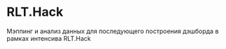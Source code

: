 # RLT.Hack
Мэппинг и анализ данных для последующего построения дэшборда в рамках интенсива RLT.Hack
